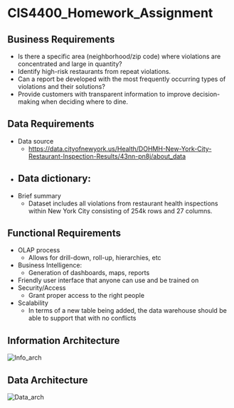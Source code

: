 # CIS4400_Homework_Assignment

## Business Requirements
- Is there a specific area (neighborhood/zip code) where violations are concentrated and large in quantity?
- Identify high-risk restaurants from repeat violations. 
- Can a report be developed with the most frequently occurring types of violations and their solutions?
- Provide customers with transparent information to improve decision-making when deciding where to dine.

## Data Requirements
- Data source
	- https://data.cityofnewyork.us/Health/DOHMH-New-York-City-Restaurant-Inspection-Results/43nn-pn8j/about_data
- Data dictionary:
  -   
- Brief summary
	- Dataset includes all violations from restaurant health inspections within New York City consisting of 254k rows and 27 columns.
   
## Functional Requirements
- OLAP process
	- Allows for drill-down, roll-up, hierarchies, etc
- Business Intelligence:
	- Generation of dashboards, maps, reports
- Friendly user interface that anyone can use and be trained on
- Security/Access
	- Grant proper access to the right people
- Scalability
	- In terms of a new table being added, the data warehouse should be able to support that with no conflicts

## Information Architecture
![Info_arch](https://github.com/user-attachments/assets/b55c3a80-e496-4793-9834-8eec5dde71d9)


## Data Architecture
![Data_arch](https://github.com/user-attachments/assets/99dc6aca-4c86-43d7-bc26-e4766faeb3ca)
